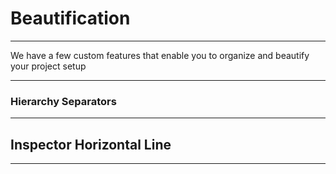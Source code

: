 # Beautification

---

We have a few custom features that enable you to organize and beautify your project setup

---

### Hierarchy Separators

---

## Inspector Horizontal Line

---

